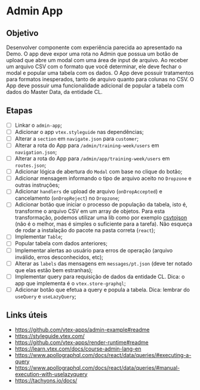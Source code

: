 # Admin App

## Objetivo

Desenvolver componente com experiência parecida ao apresentado na Demo. O app deve expor uma rota no Admin que possua um botão de upload que abre um modal com uma área de input de arquivo. Ao receber um arquivo CSV com o formato que você determinar, ele deve fechar o modal e popular uma tabela com os dados. O App deve possuir tratamentos para formatos inesperados, tanto de arquivo quanto para colunas no CSV. O App deve possuir uma funcionalidade adicional de popular a tabela com dados do Master Data, da entidade CL.

## Etapas

- [ ] Linkar o `admin-app`;
- [ ] Adicionar o app `vtex.styleguide` nas dependências;
- [ ] Alterar a `section` em `navigate.json` para `customer`;
- [ ] Alterar a rota do App para `/admin/training-week/users` em `navigation.json`;
- [ ] Alterar a rota do App para `/admin/app/training-week/users` em `routes.json`;
- [ ] Adicionar lógica de abertura do `Modal` com base no clique do botão;
- [ ] Adicionar mensagem informando o tipo de arquivo aceito no `Dropzone` e outras instruções;
- [ ] Adicionar `handlers` de upload de arquivo (`onDropAccepted`) e cancelamento (`onDropReject`) no `Dropzone`;
- [ ] Adicionar botão que iniciar o processo de população da tabela, isto é, transforme o arquivo CSV em um array de objetos. Para esta transformação, podemos utilizar uma lib como por exemplo [csvtojson](https://www.npmjs.com/package/csvtojson) (não é o melhor, mas é simples o suficiente para a tarefa). Não esqueça de rodar a instalação do pacote na pasta correta (`react`);
- [ ] Implementar `Table`;
- [ ] Popular tabela com dados anteriores;
- [ ] Implementar alertas ao usuário para erros de operação (arquivo inválido, erros desconhecidos, etc);
- [ ] Alterar as `labels` das mensagens em `messages/pt.json` (deve ter notado que elas estão bem estranhas);
- [ ] Implementar query para requisição de dados da entidade CL. Dica: o app que implementa é o `vtex.store-graphql`;
- [ ] Adicionar botão que efetua a query e popula a tabela. Dica: lembrar do `useQuery` e `useLazyQuery`;

## Links úteis

- https://github.com/vtex-apps/admin-example#readme
- https://styleguide.vtex.com/
- https://github.com/vtex-apps/render-runtime#readme
- https://learn.vtex.com/docs/course-admin-lang-en
- https://www.apollographql.com/docs/react/data/queries/#executing-a-query
- https://www.apollographql.com/docs/react/data/queries/#manual-execution-with-uselazyquery
- https://tachyons.io/docs/
